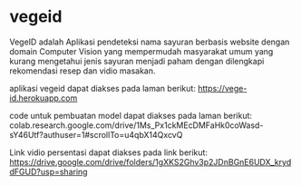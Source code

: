 # vegeid

VegeID adalah Aplikasi pendeteksi nama sayuran berbasis website 
dengan domain Computer Vision yang mempermudah masyarakat umum 
yang kurang mengetahui jenis sayuran menjadi paham dengan 
dilengkapi rekomendasi resep dan vidio masakan.

aplikasi vegeid dapat diakses pada laman berikut:
https://vege-id.herokuapp.com

code untuk pembuatan model dapat diakses pada laman berikut:
colab.research.google.com/drive/1Ms_Px1ckMEcDMFaHk0coWasd-sY46Utf?authuser=1#scrollTo=u4qbX14QxcvQ

Link vidio persentasi dapat diakses pada link berikut:
https://drive.google.com/drive/folders/1gXKS2Ghv3p2JDnBGnE6UDX_kryddFGUD?usp=sharing
